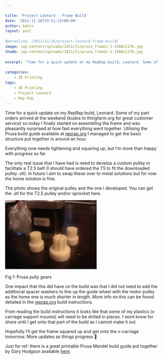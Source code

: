 ```yaml
---

title: 'Project Leonard - Frame Build'
date: '2011-11-16T23:51:12+00:00'
author: batts
layout: post

#permalink: /2011/11/16/project-leonard-frame-build/
image: /wp-content/uploads/2011/11/prusa_frame1-1-1568x1176.jpg
thumb: /wp-content/uploads/2011/11/prusa_frame1-1-1568x1176.jpg

excerpt: 'Time for a quick update on my RepRap build, Leonard. Some of my part orders arrived at the weekend (kudos to thingfarm.org for great customer service)'

categories:
    - 3D Printing
tags:
    - 3D Printing
    - Project Leonard
    - Rep Rap
---
```


Time for a quick update on my RepRap build, Leonard. Some of my part orders arrived at the weekend (kudos to thingfarm.org for great customer service) so today I finally started on assembling the frame and was pleasantly surprised at how fast everything went together. Utilising the Prusa build guide available at [reprap.org](http://reprap.org/wiki/Prusa_Mendel_Assembly "Prusa Mendel Assembly Guide") I managed to get the basic structure put together in around an hour.

Everything now needs tightening and squaring up, but I’m more than happy with progress so far.

The only real issue that I have had is need to develop a custom pulley to facilitate a T2.5 belt (I should have ordered the T5 to fit the downloaded pulley .stl). In future I aim to swap these over to metal solutions but for now the home solution is fine.

The photo shows the original pulley and the one I developed. You can get the .stl for the T2.5 pulley and/or sprocket here.

![](/wp-content/uploads/2011/11/prusa_gears-300x225.jpg "prusa_gears")

<span class="caption">Fig 1: Prusa pully gears</span>

One impact that this did have on the build was that I did not need to add the additional spacer washers to line up the guide wheel with the motor pulley as the home one is much shorter in length. More info on this can be found detailed in the [reprap.org](http://reprap.org/wiki/Prusa_Mendel_Assembly "Prusa Mendel Assembly Guide") build instructions.

From reading the build instructions it looks like that some of my plastics (x carriage support mounts) will need to be drilled in places. I wont know for shore until I get onto that part of the build as I cannot make it out.

Hopefully I’ll get the frame squared up and get onto the x-carriage tomorrow. More updates as things progress 🙂

Just for ref: there is a great printable Prusa Mendel build guide put together by Gary Hodgson avaliable [here](http://garyhodgson.com/reprap/prusa-mendel-visual-instructions/ "Prusa Mendel Assembly Guide - Gary Hodgson").